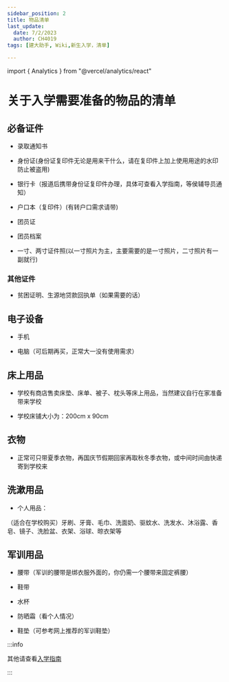 ```yaml
---
sidebar_position: 2
title: 物品清单
last_update:
  date: 7/2/2023
  author: CH4019
tags: [建大助手, Wiki,新生入学，清单]

---
```

import { Analytics } from "@vercel/analytics/react"
<Analytics/>

# 关于入学需要准备的物品的清单

## 必备证件

- 录取通知书

- 身份证(身份证复印件无论是用来干什么，请在复印件上加上使用用途的水印防止被盗用)

- 银行卡（报道后携带身份证复印件办理，具体可查看入学指南，等侯辅导员通知）

- 户口本（复印件）(有转户口需求请带)

- 团员证

- 团员档案

- 一寸、两寸证件照(以一寸照片为主，主要需要的是一寸照片，二寸照片有一副就行)

### 其他证件

- 贫困证明、生源地贷款回执单（如果需要的话）

## 电子设备

- 手机

- 电脑（可后期再买，正常大一没有使用需求）

## 床上用品
- 学校有商店售卖床垫、床单、被子、枕头等床上用品，当然建议自行在家准备带来学校

- 学校床铺大小为：200cm x 90cm

## 衣物

- 正常可只带夏季衣物，再国庆节假期回家再取秋冬季衣物，或中间时间由快递寄到学校来

## 洗漱用品

- 个人用品：

（适合在学校购买）牙刷、牙膏、毛巾、洗面奶、驱蚊水、洗发水、沐浴露、香皂、镜子、洗脸盆、衣架、浴球、晾衣架等

## 军训用品

- 腰带（军训的腰带是绑衣服外面的，你仍需一个腰带来固定裤腰）

- 鞋带

- 水杯

- 防晒霜（看个人情况）

- 鞋垫（可参考网上推荐的军训鞋垫）

:::info

其他请查看[入学指南](/docs/Wiki/freshman/ruxuezhinan.md)

:::